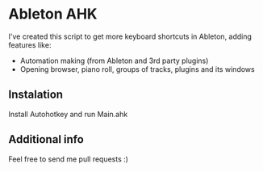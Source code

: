 # Ableton AHK

I've created this script to get more keyboard shortcuts in Ableton, adding features like:
- Automation making (from Ableton and 3rd party plugins)
- Opening browser, piano roll, groups of tracks, plugins and its windows

## Instalation

Install Autohotkey and run Main.ahk

## Additional info

Feel free to send me pull requests :)